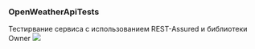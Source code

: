 ### OpenWeatherApiTests
Тестирвание сервиса с использованием REST-Assured и библиотеки Owner
![](img/logo-transparent.png)
